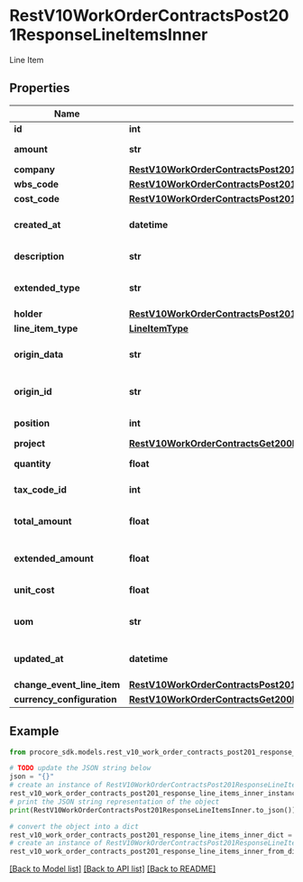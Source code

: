 # RestV10WorkOrderContractsPost201ResponseLineItemsInner

Line Item

## Properties

Name | Type | Description | Notes
------------ | ------------- | ------------- | -------------
**id** | **int** | Line Item id | [optional] 
**amount** | **str** | Line Item amount | [optional] 
**company** | [**RestV10WorkOrderContractsPost201ResponseLineItemsInnerCompany**](RestV10WorkOrderContractsPost201ResponseLineItemsInnerCompany.md) |  | [optional] 
**wbs_code** | [**RestV10WorkOrderContractsPost201ResponseLineItemsInnerWbsCode**](RestV10WorkOrderContractsPost201ResponseLineItemsInnerWbsCode.md) |  | [optional] 
**cost_code** | [**RestV10WorkOrderContractsPost201ResponseLineItemsInnerCostCode**](RestV10WorkOrderContractsPost201ResponseLineItemsInnerCostCode.md) |  | [optional] 
**created_at** | **datetime** | Created at date and time | [optional] 
**description** | **str** | Line Item description | [optional] 
**extended_type** | **str** | Line Item extended type | [optional] 
**holder** | [**RestV10WorkOrderContractsPost201ResponseLineItemsInnerHolder**](RestV10WorkOrderContractsPost201ResponseLineItemsInnerHolder.md) |  | [optional] 
**line_item_type** | [**LineItemType**](LineItemType.md) |  | [optional] 
**origin_data** | **str** | Line Item third party data | [optional] 
**origin_id** | **str** | Line Item third party id | [optional] 
**position** | **int** | Line Item position | [optional] 
**project** | [**RestV10WorkOrderContractsGet200ResponseInnerProject**](RestV10WorkOrderContractsGet200ResponseInnerProject.md) |  | [optional] 
**quantity** | **float** | Line Item quantity | [optional] 
**tax_code_id** | **int** | Tax Code ID | [optional] 
**total_amount** | **float** | Line Item total amount | [optional] 
**extended_amount** | **float** | Line Item extended amount | [optional] 
**unit_cost** | **float** | Line Item unit cost | [optional] 
**uom** | **str** | Line Item units of measure | [optional] 
**updated_at** | **datetime** | Updated at date and time | [optional] 
**change_event_line_item** | [**RestV10WorkOrderContractsPost201ResponseLineItemsInnerChangeEventLineItem**](RestV10WorkOrderContractsPost201ResponseLineItemsInnerChangeEventLineItem.md) |  | [optional] 
**currency_configuration** | [**RestV10WorkOrderContractsGet200ResponseInnerCurrencyConfiguration**](RestV10WorkOrderContractsGet200ResponseInnerCurrencyConfiguration.md) |  | [optional] 

## Example

```python
from procore_sdk.models.rest_v10_work_order_contracts_post201_response_line_items_inner import RestV10WorkOrderContractsPost201ResponseLineItemsInner

# TODO update the JSON string below
json = "{}"
# create an instance of RestV10WorkOrderContractsPost201ResponseLineItemsInner from a JSON string
rest_v10_work_order_contracts_post201_response_line_items_inner_instance = RestV10WorkOrderContractsPost201ResponseLineItemsInner.from_json(json)
# print the JSON string representation of the object
print(RestV10WorkOrderContractsPost201ResponseLineItemsInner.to_json())

# convert the object into a dict
rest_v10_work_order_contracts_post201_response_line_items_inner_dict = rest_v10_work_order_contracts_post201_response_line_items_inner_instance.to_dict()
# create an instance of RestV10WorkOrderContractsPost201ResponseLineItemsInner from a dict
rest_v10_work_order_contracts_post201_response_line_items_inner_from_dict = RestV10WorkOrderContractsPost201ResponseLineItemsInner.from_dict(rest_v10_work_order_contracts_post201_response_line_items_inner_dict)
```
[[Back to Model list]](../README.md#documentation-for-models) [[Back to API list]](../README.md#documentation-for-api-endpoints) [[Back to README]](../README.md)



